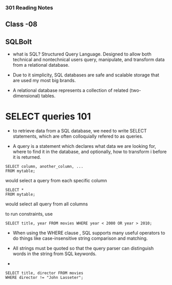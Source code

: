 ### 301 Reading Notes

## Class -08


## SQLBolt

- what is SQL? Structured Query Language. Designed to allow both technical and nontechnical users query, manipulate, and transform data from a relational database. 

- Due to it simplicity, SQL databases are safe and scalable storage that are used my most big brands.

-  A relational database represents a collection of related (two-dimensional) tables.

# SELECT queries 101

- to retrieve data from a SQL database, we need to write SELECT statements, which are often colloquially refered to as queries.

- A query is a statement which declares what data we are looking for, where to find it in the database, and optionally, how to transform i before it is returned.



```
SELECT column, another_column, ...
FROM mytable;
```
would select a query from each specific column

```
SELECT *
FROM mytable;
```
would select all query from all columns

to run constraints, use

```
SELECT title, year FROM movies WHERE year < 2000 OR year > 2010;
```

- When using the WHERE clause , SQL supports many useful operators to do things like case-insensitive string comparison and matching.

- All strings must be quoted so that the query parser can distinguish words in the string from SQL keywords.

- 

```
SELECT title, director FROM movies
WHERE director != "John Lasseter";
```

